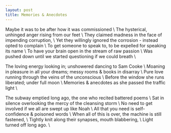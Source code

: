 ```yaml
---
layout: post
title: Memories & Anecdotes
---
```

Maybe it was to be after how it was commissioned \\
The hysterical, unhinged anger rising from our feet \\
They claimed madness in the face of impending corruption, \\
Yet they willingly ignored the corrosion - instead opted to complain \\
To get someone to speak to, to be expelled for speaking its name \\
To have your brain open in the stream of raw passion \\
Was pushed down until we started questioning if we could breath \\

The loving energy looking in; unshowered dancing to Sam Cooke \\
Moaning in pleasure in all your dreams; messy rooms & books in disarray \\
Pure love running through the veins of the unconscious \\
Before the window she runs liberated; under full moon \\
Memories & anecdotes as she passed the traffic light \\

The subway emptied long ago, the one who recited battered poems \\
Sat in silence overlooking the mercy of the cleansing storm \\
No need to get involved if we all are swept up like Noah \\
All that you need is self-confidence & poisoned words \\
When all of this is over, the machine is still fastened, \\
Tightly knit along their synapses, mouth blabbering, \\
Light turned off long ago. \\
